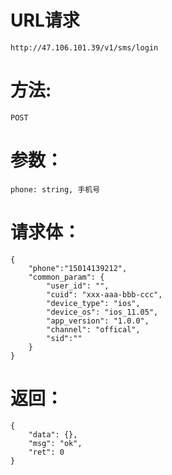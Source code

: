 # URL请求
```
http://47.106.101.39/v1/sms/login
```

# 方法:
```
POST
```

# 参数：
```
phone: string, 手机号
```
# 请求体：
```
{
    "phone":"15014139212",
	"common_param": {
		"user_id": "",
		"cuid": "xxx-aaa-bbb-ccc",
		"device_type": "ios",
		"device_os": "ios_11.05",
		"app_version": "1.0.0",
		"channel": "offical",
		"sid":""
	}
}
```
# 返回：
```
{
    "data": {},
    "msg": "ok",
    "ret": 0
}
```



